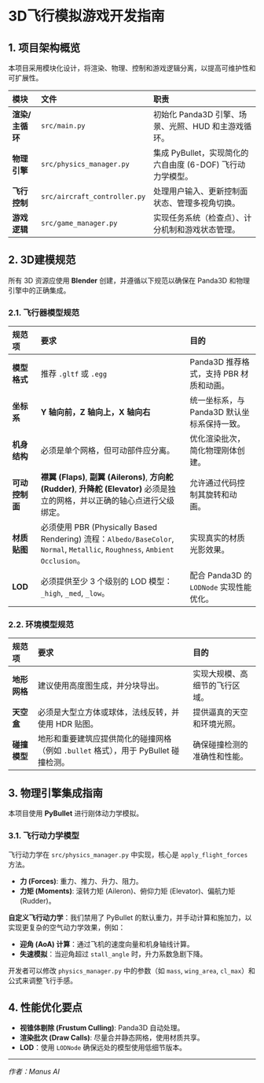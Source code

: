 # 3D飞行模拟游戏开发指南

## 1. 项目架构概览

本项目采用模块化设计，将渲染、物理、控制和游戏逻辑分离，以提高可维护性和可扩展性。

| 模块 | 文件 | 职责 |
| :--- | :--- | :--- |
| **渲染/主循环** | `src/main.py` | 初始化 Panda3D 引擎、场景、光照、HUD 和主游戏循环。 |
| **物理引擎** | `src/physics_manager.py` | 集成 PyBullet，实现简化的六自由度 (6-DOF) 飞行动力学模型。 |
| **飞行控制** | `src/aircraft_controller.py` | 处理用户输入、更新控制面状态、管理多视角切换。 |
| **游戏逻辑** | `src/game_manager.py` | 实现任务系统（检查点）、计分机制和游戏状态管理。 |

## 2. 3D建模规范

所有 3D 资源应使用 **Blender** 创建，并遵循以下规范以确保在 Panda3D 和物理引擎中的正确集成。

### 2.1. 飞行器模型规范

| 规范项 | 要求 | 目的 |
| :--- | :--- | :--- |
| **模型格式** | 推荐 `.gltf` 或 `.egg` | Panda3D 推荐格式，支持 PBR 材质和动画。 |
| **坐标系** | **Y 轴向前，Z 轴向上，X 轴向右** | 统一坐标系，与 Panda3D 默认坐标系保持一致。 |
| **机身结构** | 必须是单个网格，但可动部件应分离。 | 优化渲染批次，简化物理刚体创建。 |
| **可动控制面** | **襟翼 (Flaps)**, **副翼 (Ailerons)**, **方向舵 (Rudder)**, **升降舵 (Elevator)** 必须是独立的网格，并以正确的轴心点进行父级绑定。 | 允许通过代码控制其旋转和动画。 |
| **材质贴图** | 必须使用 PBR (Physically Based Rendering) 流程：`Albedo/BaseColor`, `Normal`, `Metallic`, `Roughness`, `Ambient Occlusion`。 | 实现真实的材质光影效果。 |
| **LOD** | 必须提供至少 3 个级别的 LOD 模型：`_high`, `_med`, `_low`。 | 配合 Panda3D 的 `LODNode` 实现性能优化。 |

### 2.2. 环境模型规范

| 规范项 | 要求 | 目的 |
| :--- | :--- | :--- |
| **地形网格** | 建议使用高度图生成，并分块导出。 | 实现大规模、高细节的飞行区域。 |
| **天空盒** | 必须是大型立方体或球体，法线反转，并使用 HDR 贴图。 | 提供逼真的天空和环境光照。 |
| **碰撞模型** | 地形和重要建筑应提供简化的碰撞网格（例如 `.bullet` 格式），用于 PyBullet 碰撞检测。 | 确保碰撞检测的准确性和性能。 |

## 3. 物理引擎集成指南

本项目使用 **PyBullet** 进行刚体动力学模拟。

### 3.1. 飞行动力学模型

飞行动力学在 `src/physics_manager.py` 中实现，核心是 `apply_flight_forces` 方法。

*   **力 (Forces)**: 重力、推力、升力、阻力。
*   **力矩 (Moments)**: 滚转力矩 (Aileron)、俯仰力矩 (Elevator)、偏航力矩 (Rudder)。

**自定义飞行动力学**：我们禁用了 PyBullet 的默认重力，并手动计算和施加力，以实现更复杂的空气动力学效果，例如：

*   **迎角 (AoA) 计算**：通过飞机的速度向量和机身轴线计算。
*   **失速模拟**：当迎角超过 `stall_angle` 时，升力系数急剧下降。

开发者可以修改 `physics_manager.py` 中的参数（如 `mass`, `wing_area`, `cl_max`）和公式来调整飞行手感。

## 4. 性能优化要点

*   **视锥体剔除 (Frustum Culling)**: Panda3D 自动处理。
*   **渲染批次 (Draw Calls)**: 尽量合并静态网格，使用材质共享。
*   **LOD**：使用 `LODNode` 确保远处的模型使用低细节版本。

---
*作者：Manus AI*

